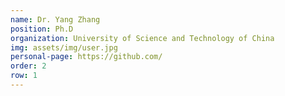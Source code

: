 ```yaml
---
name: Dr. Yang Zhang
position: Ph.D
organization: University of Science and Technology of China
img: assets/img/user.jpg
personal-page: https://github.com/
order: 2
row: 1
---
```

